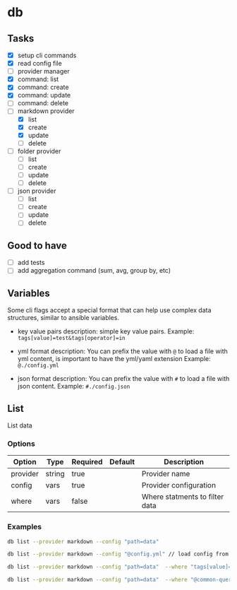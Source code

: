 # db

## Tasks

- [x] setup cli commands
- [x] read config file
- [ ] provider manager
- [x] command: list
- [x] command: create
- [x] command: update
- [ ] command: delete
- [ ] markdown provider 
    - [x] list 
    - [x] create 
    - [x] update 
    - [ ] delete
- [ ] folder provider 
    - [ ] list 
    - [ ] create 
    - [ ] update 
    - [ ] delete 
- [ ] json provider 
    - [ ] list 
    - [ ] create 
    - [ ] update 
    - [ ] delete

## Good to have

- [ ]  add tests
- [ ]  add aggregation command (sum, avg, group by, etc)

## Variables

Some cli flags accept a special format that can help use complex data structures, similar to ansible variables.

- key value pairs
    description: simple key value pairs.
    Example: `tags[value]=test&tags[operator]=in`

- yml format
    description: You can prefix the value with `@` to load a file with yml content, is important to have the yml/yaml extension
    Example: `@./config.yml`

- json format
    description: You can prefix the value with `#` to load a file with json content.
    Example: `#./config.json`

## List

List data

### Options

| Option | Type | Required | Default | Description |
| --- | --- | --- | --- | --- |
| provider | string | true |  | Provider name |
| config | vars | true |  | Provider configuration |
| where | vars | false |  | Where statments to filter data |

### Examples

```zsh
db list --provider markdown --config "path=data" 

```

```zsh
db list --provider markdown --config "@config.yml" // load config from file $PWD/config.yml

```

```zsh
db list --provider markdown --config "path=data"  --where "tags[value]=test&tags[operator]=in"
```

```zsh
db list --provider markdown --config "path=data"  --where "@common-queries/in-progress.yml"
```

